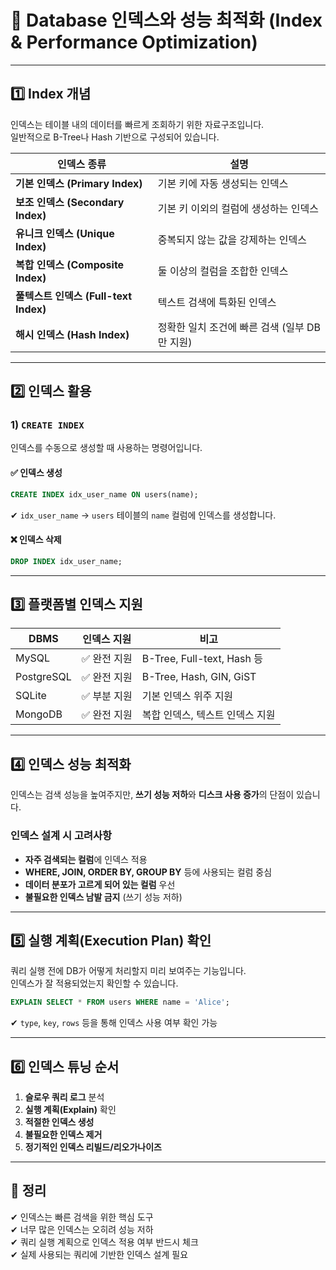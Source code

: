 # 📄 Database 인덱스와 성능 최적화 (Index & Performance Optimization)

---

## 1️⃣ Index 개념

인덱스는 테이블 내의 데이터를 빠르게 조회하기 위한 자료구조입니다.  
일반적으로 B-Tree나 Hash 기반으로 구성되어 있습니다.  

| 인덱스 종류 | 설명 |
|-------------|------|
| **기본 인덱스 (Primary Index)** | 기본 키에 자동 생성되는 인덱스 |
| **보조 인덱스 (Secondary Index)** | 기본 키 이외의 컬럼에 생성하는 인덱스 |
| **유니크 인덱스 (Unique Index)** | 중복되지 않는 값을 강제하는 인덱스 |
| **복합 인덱스 (Composite Index)** | 둘 이상의 컬럼을 조합한 인덱스 |
| **풀텍스트 인덱스 (Full-text Index)** | 텍스트 검색에 특화된 인덱스 |
| **해시 인덱스 (Hash Index)** | 정확한 일치 조건에 빠른 검색 (일부 DB만 지원) |

---

## 2️⃣ 인덱스 활용

### 1) `CREATE INDEX`  
인덱스를 수동으로 생성할 때 사용하는 명령어입니다.

#### ✅ 인덱스 생성
```sql
CREATE INDEX idx_user_name ON users(name);
```
✔ `idx_user_name` → `users` 테이블의 `name` 컬럼에 인덱스를 생성합니다.

#### ❌ 인덱스 삭제
```sql
DROP INDEX idx_user_name;
```

---

## 3️⃣ 플랫폼별 인덱스 지원

| DBMS | 인덱스 지원 | 비고 |
|------|--------------|------|
| MySQL | ✅ 완전 지원 | B-Tree, Full-text, Hash 등 |
| PostgreSQL | ✅ 완전 지원 | B-Tree, Hash, GIN, GiST |
| SQLite | ✅ 부분 지원 | 기본 인덱스 위주 지원 |
| MongoDB | ✅ 완전 지원 | 복합 인덱스, 텍스트 인덱스 지원 |

---

## 4️⃣ 인덱스 성능 최적화

인덱스는 검색 성능을 높여주지만, **쓰기 성능 저하**와 **디스크 사용 증가**의 단점이 있습니다.  

### 인덱스 설계 시 고려사항
- **자주 검색되는 컬럼**에 인덱스 적용
- **WHERE, JOIN, ORDER BY, GROUP BY** 등에 사용되는 컬럼 중심
- **데이터 분포가 고르게 되어 있는 컬럼** 우선
- **불필요한 인덱스 남발 금지** (쓰기 성능 저하)

---

## 5️⃣ 실행 계획(Execution Plan) 확인

쿼리 실행 전에 DB가 어떻게 처리할지 미리 보여주는 기능입니다.  
인덱스가 잘 적용되었는지 확인할 수 있습니다.

```sql
EXPLAIN SELECT * FROM users WHERE name = 'Alice';
```

✔ `type`, `key`, `rows` 등을 통해 인덱스 사용 여부 확인 가능

---

## 6️⃣ 인덱스 튜닝 순서

1. **슬로우 쿼리 로그** 분석  
2. **실행 계획(Explain)** 확인  
3. **적절한 인덱스 생성**  
4. **불필요한 인덱스 제거**  
5. **정기적인 인덱스 리빌드/리오가나이즈**

---

## 🎯 정리

✔ 인덱스는 빠른 검색을 위한 핵심 도구  
✔ 너무 많은 인덱스는 오히려 성능 저하  
✔ 쿼리 실행 계획으로 인덱스 적용 여부 반드시 체크  
✔ 실제 사용되는 쿼리에 기반한 인덱스 설계 필요
